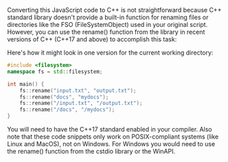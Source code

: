 Converting this JavaScript code to C++ is not straightforward because C++ standard library doesn't provide a built-in function for renaming files or directories like the FSO (FileSystemObject) used in your original script. However, you can use the rename() function from the <filesystem> library in recent versions of C++ (C++17 and above) to accomplish this task:

Here's how it might look in one version for the current working directory:
```cpp
#include <filesystem>
namespace fs = std::filesystem;

int main() {
    fs::rename("input.txt", "output.txt");
    fs::rename("docs", "mydocs");
    fs::rename("/input.txt", "/output.txt");
    fs::rename("/docs", "/mydocs");
}
```

You will need to have the C++17 standard enabled in your compiler. Also note that these code snippets only work on POSIX-compliant systems (like Linux and MacOS), not on Windows. For Windows you would need to use the rename() function from the cstdio library or the WinAPI.
